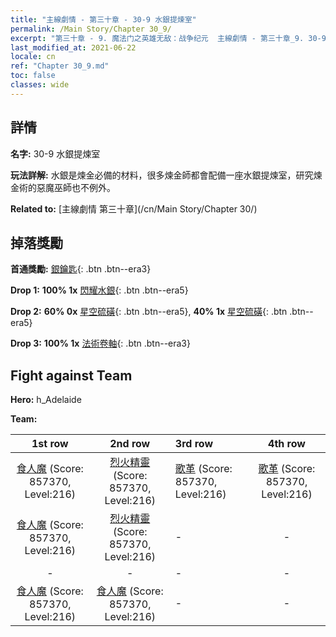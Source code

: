```yaml
---
title: "主線劇情 - 第三十章 - 30-9 水銀提煉室"
permalink: /Main Story/Chapter 30_9/
excerpt: "第三十章 - 9. 魔法门之英雄无敌：战争纪元  主線劇情 - 第三十章_9. 30-9 水銀提煉室"
last_modified_at: 2021-06-22
locale: cn
ref: "Chapter 30_9.md"
toc: false
classes: wide
---
```


## 詳情

 **名字:** 30-9 水銀提煉室

 **玩法詳解:** 水銀是煉金必備的材料，很多煉金師都會配備一座水銀提煉室，研究煉金術的惡魔巫師也不例外。

 **Related to:** [主線劇情 第三十章](/cn/Main Story/Chapter 30/)

## 掉落獎勵

 **首通獎勵:** [銀鑰匙](/cn/Items/con_693/){: .btn .btn--era3}

 **Drop 1:** **100% 1x** [閃耀水銀](/cn/Items/mat_98/){: .btn .btn--era5}

 **Drop 2:** **60% 0x** [星空硫磺](/cn/Items/mat_92/){: .btn .btn--era5}, **40% 1x** [星空硫磺](/cn/Items/mat_92/){: .btn .btn--era5}

 **Drop 3:** **100% 1x** [法術卷軸](/cn/Items/con_694/){: .btn .btn--era3}


## Fight against Team
 **Hero:** h_Adelaide

 **Team:**


  | 1st row | 2nd row | 3rd row | 4th row |
  |:----:|:----:|:----|:----:|
  | [食人魔](/cn/units/Ogre/) (Score: 857370, Level:216)  | [烈火精靈](/cn/units/Efreeti/) (Score: 857370, Level:216)  | [歌革](/cn/units/Gog/) (Score: 857370, Level:216)  | [歌革](/cn/units/Gog/) (Score: 857370, Level:216)  |
  | [食人魔](/cn/units/Ogre/) (Score: 857370, Level:216)  | [烈火精靈](/cn/units/Efreeti/) (Score: 857370, Level:216)  | - | - |
  | - | - | - | - |
  | [食人魔](/cn/units/Ogre/) (Score: 857370, Level:216)  | [食人魔](/cn/units/Ogre/) (Score: 857370, Level:216)  | - | - |


